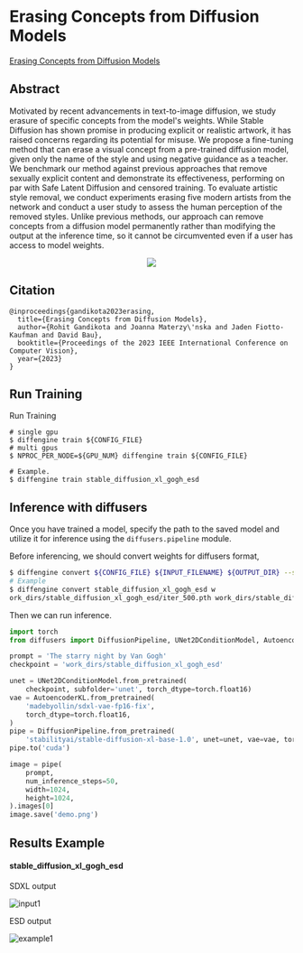 # Erasing Concepts from Diffusion Models

[Erasing Concepts from Diffusion Models](https://arxiv.org/abs/2303.07345)

## Abstract

Motivated by recent advancements in text-to-image diffusion, we study erasure of specific concepts from the model's weights. While Stable Diffusion has shown promise in producing explicit or realistic artwork, it has raised concerns regarding its potential for misuse. We propose a fine-tuning method that can erase a visual concept from a pre-trained diffusion model, given only the name of the style and using negative guidance as a teacher. We benchmark our method against previous approaches that remove sexually explicit content and demonstrate its effectiveness, performing on par with Safe Latent Diffusion and censored training. To evaluate artistic style removal, we conduct experiments erasing five modern artists from the network and conduct a user study to assess the human perception of the removed styles. Unlike previous methods, our approach can remove concepts from a diffusion model permanently rather than modifying the output at the inference time, so it cannot be circumvented even if a user has access to model weights.

<div align=center>
<img src="https://github.com/okotaku/diffengine/assets/24734142/ca69f8f7-b34c-43ba-ab81-605cd29b3744"/>
</div>

## Citation

```
@inproceedings{gandikota2023erasing,
  title={Erasing Concepts from Diffusion Models},
  author={Rohit Gandikota and Joanna Materzy\'nska and Jaden Fiotto-Kaufman and David Bau},
  booktitle={Proceedings of the 2023 IEEE International Conference on Computer Vision},
  year={2023}
}
```

## Run Training

Run Training

```
# single gpu
$ diffengine train ${CONFIG_FILE}
# multi gpus
$ NPROC_PER_NODE=${GPU_NUM} diffengine train ${CONFIG_FILE}

# Example.
$ diffengine train stable_diffusion_xl_gogh_esd
```

## Inference with diffusers

Once you have trained a model, specify the path to the saved model and utilize it for inference using the `diffusers.pipeline` module.

Before inferencing, we should convert weights for diffusers format,

```bash
$ diffengine convert ${CONFIG_FILE} ${INPUT_FILENAME} ${OUTPUT_DIR} --save-keys ${SAVE_KEYS}
# Example
$ diffengine convert stable_diffusion_xl_gogh_esd w
ork_dirs/stable_diffusion_xl_gogh_esd/iter_500.pth work_dirs/stable_diffusion_xl_gogh_esd --save-keys unet
```

Then we can run inference.

```py
import torch
from diffusers import DiffusionPipeline, UNet2DConditionModel, AutoencoderKL

prompt = 'The starry night by Van Gogh'
checkpoint = 'work_dirs/stable_diffusion_xl_gogh_esd'

unet = UNet2DConditionModel.from_pretrained(
    checkpoint, subfolder='unet', torch_dtype=torch.float16)
vae = AutoencoderKL.from_pretrained(
    'madebyollin/sdxl-vae-fp16-fix',
    torch_dtype=torch.float16,
)
pipe = DiffusionPipeline.from_pretrained(
    'stabilityai/stable-diffusion-xl-base-1.0', unet=unet, vae=vae, torch_dtype=torch.float16)
pipe.to('cuda')

image = pipe(
    prompt,
    num_inference_steps=50,
    width=1024,
    height=1024,
).images[0]
image.save('demo.png')
```

## Results Example

#### stable_diffusion_xl_gogh_esd

SDXL output

![input1](https://github.com/okotaku/diffengine/assets/24734142/2cee5ced-2f2f-4e2a-9938-f36c641af104)

ESD output

![example1](https://github.com/okotaku/diffengine/assets/24734142/8860d070-db89-4faa-9c7a-6c3bba22eda5)

